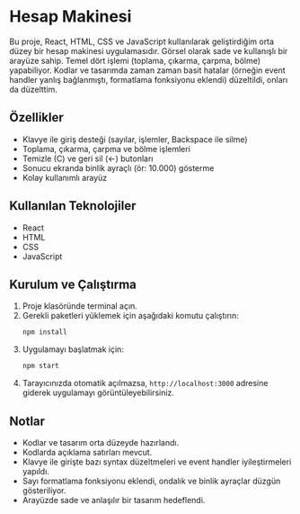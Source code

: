 # Hesap Makinesi

Bu proje, React, HTML, CSS ve JavaScript kullanılarak geliştirdiğim orta düzey bir hesap makinesi uygulamasıdır. Görsel olarak sade ve kullanışlı bir arayüze sahip. Temel dört işlemi (toplama, çıkarma, çarpma, bölme) yapabiliyor. Kodlar ve tasarımda zaman zaman basit hatalar (örneğin event handler yanlış bağlanmıştı, formatlama fonksiyonu eklendi) düzeltildi, onları da düzelttim.

## Özellikler
- Klavye ile giriş desteği (sayılar, işlemler, Backspace ile silme)
- Toplama, çıkarma, çarpma ve bölme işlemleri
- Temizle (C) ve geri sil (←) butonları
- Sonucu ekranda binlik ayraçlı (ör: 10.000) gösterme
- Kolay kullanımlı arayüz

## Kullanılan Teknolojiler
- React
- HTML
- CSS
- JavaScript

## Kurulum ve Çalıştırma
1. Proje klasöründe terminal açın.
2. Gerekli paketleri yüklemek için aşağıdaki komutu çalıştırın:
   ```sh
   npm install
   ```
3. Uygulamayı başlatmak için:
   ```sh
   npm start
   ```
4. Tarayıcınızda otomatik açılmazsa, `http://localhost:3000` adresine giderek uygulamayı görüntüleyebilirsiniz.

## Notlar
- Kodlar ve tasarım  orta düzeyde hazırlandı.
- Kodlarda açıklama satırları mevcut.
- Klavye ile girişte bazı syntax düzeltmeleri ve event handler iyileştirmeleri yapıldı.
- Sayı formatlama fonksiyonu eklendi, ondalık ve binlik ayraçlar düzgün gösteriliyor.
- Arayüzde sade ve anlaşılır bir tasarım hedeflendi.


